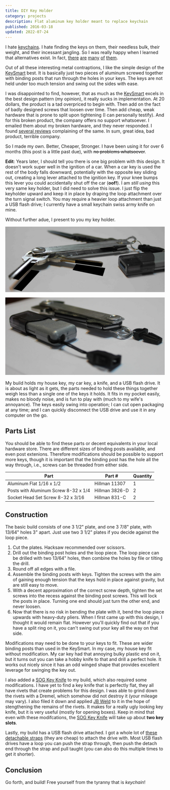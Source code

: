```yaml
---
title: DIY Key Holder
category: projects
description: Flat aluminum key holder meant to replace keychain
published: 2016-03-18
updated: 2022-07-24
---
```

I hate [keychains](https://www.google.com/search?tbm=isch&q=keychain). I hate finding the keys on them, their needless bulk, their weight, and their incessant jangling.
So I was really happy when I learned that alternatives exist. In fact, [there](https://www.keybar.us/) [are](https://huckberry.com/store/keydisk/category/p/17267-keydisk) [many](http://lifehacker.com/5828762/diy-swiss-army-style-folding-keychain-gives-you-more-room-in-your-pockets) [of](https://mykeyport.com/) [them](http://www.getkeysmart.com/). 

Out of all these interesting metal contraptions, I like the simple design of the [KeySmart](http://www.getkeysmart.com/) best. It is basically just two pieces of aluminum screwed together with binding posts that run through the holes in your keys. The keys are not held under too much tension and swing out the sides with ease.

I was disappointed to find, however, that as much as the [KeySmart](http://www.getkeysmart.com/) excels in the best design pattern (my opinion), it really sucks in implementation. At 20 dollars, the product is a tad overpriced to begin with. Then add on the fact of badly designed screws that loosen over time. Then add cheap, weak hardware that is prone to split upon tightening (I can personally testify). And for this broken product, the company offers no support whatsoever. I emailed them about my broken hardware, and they never responded. I found [several reviews](http://www.amazon.com/KeySmart-Compact-Key-Holder-Extended/dp/B010BMT0ES#customerReviews) complaining of the same. In sum, great idea, bad product, terrible company.

So I made my own. Better, Cheaper, Stronger. I have been using it for over 6 months (this post is a little past due), with ~~no problems whatsoever~~.

**Edit**:
Years later, I should tell you there is one big problem with this design.
It doesn't work super well in the ignition of a car.
When a car key is used the rest of the body falls downward, potentially with the opposite key sliding out, creating a long lever attached to the ignition key.
If your knee bumps this lever you could accidentally shut off the car (**oof!**).
I am *still using* this very same key holder, but I did need to solve this issue.
I just flip the keyholder upward and keep it in place by draping the loop attachment over the turn signal switch.
You may require a heavier loop attachment than just a USB flash drive; I currently have a small keychain swiss army knife on mine.

Without further adue, I present to you my key holder.

![Top Side](/assets/img/key_holder_top.jpg)

![Bottom Side](/assets/img/key_holder_bottom.jpg)

My build holds my house key, my car key, a knife, and a USB flash drive. It is about as light as it gets, the parts needed to hold these things together weigh less than a single one of the keys it holds. It fits in my pocket easily, makes no bloody noise, and is fun to play with (much to my wife's annoyance). The keys easily swing into operation; I can cut open packaging at any time; and I can quickly disconnect the USB drive and use it in any computer on the go.

## Parts List

You should be able to find these parts or decent equivalents in your local hardware store.
There are different sizes of binding posts available, and even post extenions. 
Therefore modifications should be possible to support more keys, though it is important that the binding post has the hole all the way through, i.e., screws can be threaded from either side.

| Part                                     | Part #           | Quantity   |
| ---------------------------------------- | ---------------- | ---------- |
| Aluminum Flat 1/16 x 1/2                 | Hillman 11307    | 1          |
| Posts with Aluminum Screw 8-32 x 1/4     | Hillman 3826-D   | 2          |
| Socket Head Set Screw 8-32 x 3/16        | Hillman 831-C    | 2          |

## Construction

The basic build consists of one 3 1/2" plate, and one 3 7/8" plate, with 13/64" holes 3" apart.
Just use two 3 1/2" plates if you decide against the loop piece.

1. Cut the plates. Hacksaw recommended over scissors.
2. Drill out the binding post holes and the loop piece. The loop piece can be drilled with two 13/64" holes, then combine the holes by file or tilting the drill.
3. Round off all edges with a file.
4. Assemble the binding posts with keys. Tighten the screws with the aim of gaining enough tension that the keys hold in place against gravity, but are still easy to move.
5. With a decent approximation of the correct screw depth, tighten the set screws into the recess against the binding post screws.
This will lock the posts in place. Turning one end should just turn the other end, and never loosen.
6. Now that there is no risk in bending the plate with it, bend the loop piece upwards with heavy-duty pliers. When I first came up with this design, I thought it would remain flat. However you'll quickly find out that if you have a split ring on it, you can't swing out your key all the way on that side.

Modifications may need to be done to your keys to fit. These are wider binding posts than used in the KeySmart.
In my case, my house key fit without modification. My car key had that annoying bulky plastic end on it, but it turns out you can take a hobby knife to that and drill a perfect hole.
It works out nicely since it has an odd winged shape that provides excellent leverage for swinging the key out.

I also added a [SOG Key Knife](http://www.sogknives.com/key-knife.html) to my build, which also required some modifications.
I have yet to find a key knife that is perfectly flat, they all have rivets that create problems for this design. I was able to grind down the rivets with a Dremel, which somehow did not destroy it (your mileage may vary). I also filed it down and applied [JB Weld](http://www.jbweld.com/) to it in the hope of stengthening the remains of the rivets. It makes for a really ugly looking key knife, but it is very useful (mostly for opening boxes). Keep in mind that even with these modifcations, the [SOG Key Knife](http://www.sogknives.com/key-knife.html) will take up about **two key slots**.

Lastly, my build has a USB flash drive attached. I got a whole lot of [these detachable straps](http://www.ebay.com/itm/Plastic-Detachable-Lanyard-Wrist-Strap-Lariat-Handy-4-Phone-card-holder-key-ring-/190934909901?pt=LH_DefaultDomain_0&var=&hash=item2c749b83cd) (they are cheap) to attach the drive with. Most USB flash drives have a loop you can push the strap through, then push the detach end through the strap and pull taught (you can also do this multiple times to get it shorter).

## Conclusion

Go forth, and build! Free yourself from the tyranny that is *keychain*!
